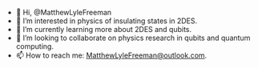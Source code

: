- 👋 Hi, @MatthewLyleFreeman
- 👀 I’m interested in physics of insulating states in 2DES.
- 🌱 I’m currently learning more about 2DES and qubits.
- 💞️ I’m looking to collaborate on physics research in qubits and quantum computing.
- 📫 How to reach me: MatthewLyleFreeman@outlook.com.

<!---
MatthewLyleFreeman/MatthewLyleFreeman is a ✨ special ✨ repository because its `README.md` (this file) appears on your GitHub profile.
You can click the Preview link to take a look at your changes.
--->
